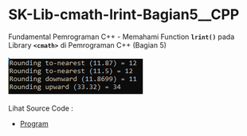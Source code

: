 # SK-Lib-cmath-lrint-Bagian5__CPP
Fundamental Pemrograman C++ - Memahami Function <code><b>lrint()</b></code> pada Library <code><b>&lt;cmath></b></code> di Pemrograman C++ (Bagian 5)<br><br>
<img src="https://github.com/RizkyKhapidsyah/SK-Lib-cmath-lrint-Bagian5__CPP/blob/master/SK-Lib-cmath-lrint-Bagian5__CPP/result/001.PNG"><br><br>
Lihat Source Code : <br>
- <a href="https://github.com/RizkyKhapidsyah/SK-Lib-cmath-lrint-Bagian5__CPP/blob/master/SK-Lib-cmath-lrint-Bagian5__CPP/Source.cpp">Program</a>
